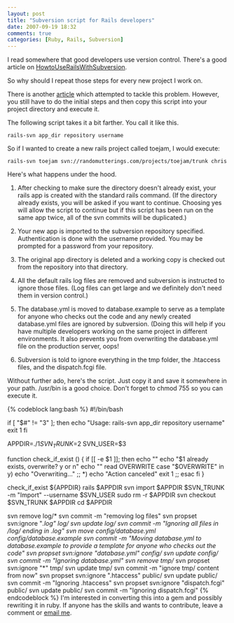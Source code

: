 ```yaml
---
layout: post
title: "Subversion script for Rails developers"
date: 2007-09-19 18:32
comments: true
categories: [Ruby, Rails, Subversion]
---
```


I read somewhere that good developers use version control.  There's a good article on [HowtoUseRailsWithSubversion](http://wiki.rubyonrails.org/rails/pages/HowtoUseRailsWithSubversion).

So why should I repeat those steps for every new project I work on.

<!-- more -->

There is another [article](http://www.railsonwave.com/railsonwave/2006/12/19/smart-subversion-script-for-rails-projects) which attempted to tackle this problem.  However, you still have to do the initial steps and then copy this script into your project directory and execute it.

The following script takes it a bit farther.  You call it like this.

    rails-svn app_dir repository username

So if I wanted to create a new rails project called toejam, I would execute:

    rails-svn toejam svn://randomutterings.com/projects/toejam/trunk chris

Here's what happens under the hood.

1. After checking to make sure the directory doesn't already exist, your rails app is created with the standard rails command.  (If the directory already exists, you will be asked if you want to continue.  Choosing yes will allow the script to continue but if this script has been run on the same app twice, all of the svn commits will be duplicated.)

2. Your new app is imported to the subversion repository specified.  Authentication is done with the username provided.  You may be prompted for a password from your repository.

3. The original app directory is deleted and a working copy is checked out from the repository into that directory.

4. All the default rails log files are removed and subversion is instructed to ignore those files.  (Log files can get large and we definitely don't need them in version control.)

5. The database.yml is moved to database.example to serve as a template for anyone who checks out the code and any newly created database.yml files are ignored by subversion.  (Doing this will help if you have multiple developers working on the same project in different environments.  It also prevents you from overwriting the database.yml file on the production server, oops!

6. Subversion is told to ignore everything in the tmp folder, the .htaccess files, and the dispatch.fcgi file.

Without further ado, here's the script.  Just copy it and save it somewhere in your path.  /usr/bin is a good choice.  Don't forget to chmod 755 so you can execute it.

{% codeblock lang:bash %}
  #!/bin/bash
  
  if [ "$#" != "3" ]; then
    echo "Usage: rails-svn app_dir repository username"
    exit 1
  fi
  
  APPDIR=./$1
  SVN_TRUNK=$2
  SVN_USER=$3
  
  function check_if_exist () {
    if [[ -e $1 ]]; then
      echo ""
      echo "$1 already exists, overwrite? y or n"
      echo ""
      read OVERWRITE
      case "$OVERWRITE" in
    y)
      echo "Overwriting..."
        ;;
    *)
      echo "Action canceled"
      exit 1
        ;;
      esac
    fi
  }
  
  check_if_exist ${APPDIR}
  rails $APPDIR
  svn import $APPDIR $SVN_TRUNK -m "Import" --username $SVN_USER
  sudo rm -r $APPDIR
  svn checkout $SVN_TRUNK $APPDIR
  cd $APPDIR
  
  svn remove log/*
  svn commit -m "removing log files" 
  svn propset svn:ignore "*.log" log/
  svn update log/
  svn commit -m "Ignoring all files in /log/ ending in .log"
  svn move config/database.yml config/database.example
  svn commit -m "Moving database.yml to database.example to provide a template for anyone who checks out the code"
  svn propset svn:ignore "database.yml" config/
  svn update config/
  svn commit -m "Ignoring database.yml"
  svn remove tmp/*
  svn propset svn:ignore "*" tmp/
  svn update tmp/
  svn commit -m "ignore tmp/ content from now" 
  svn propset svn:ignore ".htaccess" public/
  svn update public/
  svn commit -m "Ignoring .htaccess"
  svn propset svn:ignore "dispatch.fcgi" public/
  svn update public/
  svn commit -m "Ignoring dispatch.fcgi"
{% endcodeblock %}
I'm interested in converting this into a gem and possibly rewriting it in ruby.  If anyone has the skills and wants to contribute, leave a comment or [email me](mailto:randomutterings@gmail.com).